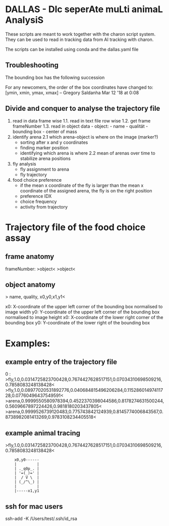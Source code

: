# DALLAS - Dlc seperAte muLti animaL AnalysiS

These scripts are meant to work together with the charon script system. They can be used to read in tracking data from AI tracking with charon.

The scripts can be installed using conda and the dallas.yaml file


## Troubleshooting 

The bounding box has the following succession


For any newcomers, the order of the box coordinates have changed to: [ymin, xmin, ymax, xmax] – Gregory Saldanha Mar 12 '18 at 0:08

## Divide and conquer to analyse the trajectory file

1. read in data frame wise
1.1. read in text file row wise
1.2. get frame frameNumber
1.3. read in object data
        - object:
            - name
            - qualität
            - bounding box
            - center of mass
2. identify arena 
2.1 which arena-object is where on the image (marker?)
    - sorting after x and y coordinates
    - finding marker position 
    - identifying which arena is where
2.2 mean of arenas over time to stabilize arena positions
3. fly analysis
    - fly assignment to arena
    - fly trajectory
4. food choice preference
    - if the mean x coordinate of the fly is larger than the mean x coordinate of the assigned arena, the fly is on the right position
    - preference IDX
    - choice frequency
    - activity from trajectory




# Trajectory file of the food choice assay

## frame anatomy

frameNumber: >object< >object<


## object anatomy


\> name, quality, x0,y0,x1,y1< 

x0: X-coordinate of the upper left corner of the bounding box normalised to image width
y0: Y-coordinate of the upper left corner of the bounding box normalised to image height
x0: X-coordinate of the lower right corner of the bounding box
y0: Y-coordinate of the lower right of the bounding box

# Examples:

## example entry of the trajectory file

0 : >fly,1.0,0.0314725823700428,0.7674427628517151,0.07034310698509216,0.7858083248138428< >fly,1.0,0.08977020531892776,0.040684815496206284,0.11528601497411728,0.07760496437549591< >arena,0.9999550580978394,0.4522370398044586,0.8178274631500244,0.5609667897224426,0.9818180203437805< >arena,0.9999526739120483,0.775743842124939,0.8145774006843567,0.8738982081413269,0.9783108234405518<

## example animal tracing

\>fly,1.0,0.0314725823700428,0.7674427628517151,0.07034310698509216,0.7858083248138428< 

        x0,y0------
        |         |
        | ._q0p_. |
        | '=(_)=' |
        |  / V \  |
        | (_/^\_) |
        |         |
        |-----x1,y1




## ssh for mac users
ssh-add -K /Users/test/.ssh/id_rsa